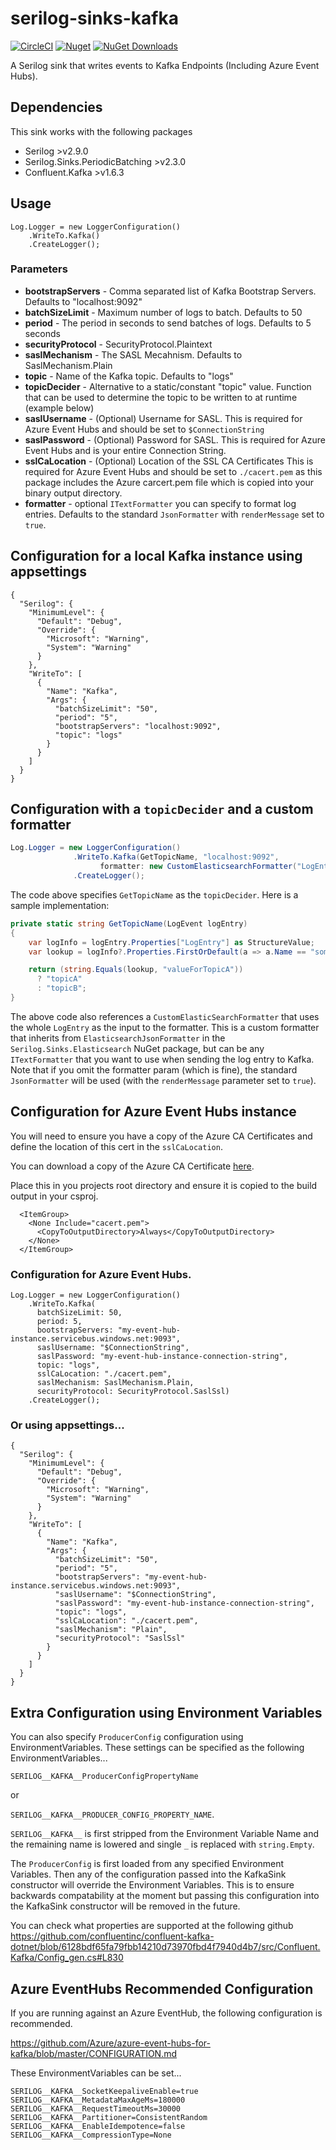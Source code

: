 # serilog-sinks-kafka

[![CircleCI](https://circleci.com/gh/imburseag/serilog-sinks-kafka/tree/master.svg?style=svg)](https://circleci.com/gh/imburseag/serilog-sinks-kafka/tree/master) [![Nuget](https://img.shields.io/nuget/v/serilog.sinks.confluent.kafka)](https://www.nuget.org/packages/Serilog.Sinks.Confluent.Kafka/) [![NuGet Downloads](https://img.shields.io/nuget/dt/serilog.sinks.confluent.kafka.svg)](https://www.nuget.org/packages/Serilog.Sinks.Confluent.Kafka/)

A Serilog sink that writes events to Kafka Endpoints (Including Azure Event Hubs).

## Dependencies

This sink works with the following packages

* Serilog >v2.9.0
* Serilog.Sinks.PeriodicBatching >v2.3.0
* Confluent.Kafka >v1.6.3

## Usage

```
Log.Logger = new LoggerConfiguration()
    .WriteTo.Kafka()
    .CreateLogger();
```

### Parameters
* **bootstrapServers** - Comma separated list of Kafka Bootstrap Servers. Defaults to "localhost:9092"
* **batchSizeLimit** - Maximum number of logs to batch. Defaults to 50
* **period** - The period in seconds to send batches of logs. Defaults to 5 seconds
* **securityProtocol** -  SecurityProtocol.Plaintext
* **saslMechanism** - The SASL Mecahnism. Defaults to SaslMechanism.Plain
* **topic** - Name of the Kafka topic. Defaults to "logs"
* **topicDecider** - Alternative to a static/constant "topic" value.  Function that can be used to determine the topic to be written to at runtime (example below)
* **saslUsername** - (Optional) Username for SASL. This is required for Azure Event Hubs and should be set to `$ConnectionString`
* **saslPassword** - (Optional) Password for SASL. This is required for Azure Event Hubs and is your entire Connection String.
* **sslCaLocation** - (Optional) Location of the SSL CA Certificates This is required for Azure Event Hubs and should be set to `./cacert.pem` as this package includes the Azure carcert.pem file which is copied into your binary output directory.
* **formatter** - optional `ITextFormatter` you can specify to format log entries.  Defaults to the standard `JsonFormatter` with `renderMessage` set to `true`.


## Configuration for a local Kafka instance using appsettings
```
{
  "Serilog": {
    "MinimumLevel": {
      "Default": "Debug",
      "Override": {
        "Microsoft": "Warning",
        "System": "Warning"
      }
    },
    "WriteTo": [
      {
        "Name": "Kafka",
        "Args": {
          "batchSizeLimit": "50",
          "period": "5",
          "bootstrapServers": "localhost:9092",
          "topic": "logs"
        }
      }
    ]
  }
}

```

## Configuration with a `topicDecider` and a custom formatter

```csharp
Log.Logger = new LoggerConfiguration()
              .WriteTo.Kafka(GetTopicName, "localhost:9092",
                    formatter: new CustomElasticsearchFormatter("LogEntry"));
              .CreateLogger();
```

The code above specifies `GetTopicName` as the `topicDecider`.  Here is a sample implementation:

```csharp
private static string GetTopicName(LogEvent logEntry)
{
    var logInfo = logEntry.Properties["LogEntry"] as StructureValue;
    var lookup = logInfo?.Properties.FirstOrDefault(a => a.Name == "some_property_name");

    return (string.Equals(lookup, "valueForTopicA")) 
      ? "topicA"
      : "topicB";    
}
```

The above code also references a `CustomElasticSearchFormatter` that uses the whole `LogEntry` as the input to the formatter.  This is a custom formatter that inherits from `ElasticsearchJsonFormatter` in the `Serilog.Sinks.Elasticsearch` NuGet package, but can be any `ITextFormatter` that you want to use when sending the log entry to Kafka.  Note that if you omit the formatter param (which is fine), the standard `JsonFormatter` will be used (with the `renderMessage` parameter set to `true`).


## Configuration for Azure Event Hubs instance

You will need to ensure you have a copy of the Azure CA Certificates and define the location of this cert in the `sslCaLocation`.

You can download a copy of the Azure CA Certificate [here](./certs/cacert.pem).

Place this in you projects root directory and ensure it is copied to the build output in your csproj.

```
  <ItemGroup>
    <None Include="cacert.pem">
      <CopyToOutputDirectory>Always</CopyToOutputDirectory>
    </None>
  </ItemGroup>
```

### Configuration for Azure Event Hubs.
```
Log.Logger = new LoggerConfiguration()
    .WriteTo.Kafka(
      batchSizeLimit: 50,
      period: 5,
      bootstrapServers: "my-event-hub-instance.servicebus.windows.net:9093",
      saslUsername: "$ConnectionString",
      saslPassword: "my-event-hub-instance-connection-string",
      topic: "logs",
      sslCaLocation: "./cacert.pem",
      saslMechanism: SaslMechanism.Plain,
      securityProtocol: SecurityProtocol.SaslSsl)
    .CreateLogger();
```

### Or using appsettings...
```
{
  "Serilog": {
    "MinimumLevel": {
      "Default": "Debug",
      "Override": {
        "Microsoft": "Warning",
        "System": "Warning"
      }
    },
    "WriteTo": [
      {
        "Name": "Kafka",
        "Args": {
          "batchSizeLimit": "50",
          "period": "5",
          "bootstrapServers": "my-event-hub-instance.servicebus.windows.net:9093",
          "saslUsername": "$ConnectionString",
          "saslPassword": "my-event-hub-instance-connection-string",
          "topic": "logs",
          "sslCaLocation": "./cacert.pem",
          "saslMechanism": "Plain",
          "securityProtocol": "SaslSsl"
        }
      }
    ]
  }
}

```

## Extra Configuration using Environment Variables

You can also specify `ProducerConfig` configuration using EnvironmentVariables.
These settings can be specified as the following EnvironmentVariables...

`SERILOG__KAFKA__ProducerConfigPropertyName`

or

`SERILOG__KAFKA__PRODUCER_CONFIG_PROPERTY_NAME`.

`SERILOG__KAFKA__` is first stripped from the Environment Variable Name and the remaining name is lowered and single `_` is replaced with `string.Empty`.

The `ProducerConfig` is first loaded from any specified Environment Variables. Then any of the configuration passed into the KafkaSink constructor will override the Environment Variables.
This is to ensure backwards compatability at the moment but passing this configuration into the KafkaSink constructor will be removed in the future.

You can check what properties are supported at the following github https://github.com/confluentinc/confluent-kafka-dotnet/blob/6128bdf65fa79fbb14210d73970fbd4f7940d4b7/src/Confluent.Kafka/Config_gen.cs#L830


## Azure EventHubs Recommended Configuration
If you are running against an Azure EventHub, the following configuration is recommended. 

https://github.com/Azure/azure-event-hubs-for-kafka/blob/master/CONFIGURATION.md

These EnvironmentVariables can be set...

```
SERILOG__KAFKA__SocketKeepaliveEnable=true
SERILOG__KAFKA__MetadataMaxAgeMs=180000
SERILOG__KAFKA__RequestTimeoutMs=30000
SERILOG__KAFKA__Partitioner=ConsistentRandom
SERILOG__KAFKA__EnableIdempotence=false
SERILOG__KAFKA__CompressionType=None
```        
